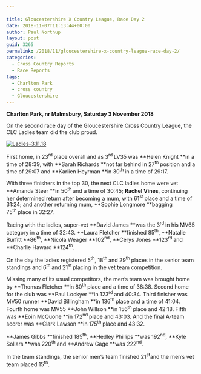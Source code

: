```yaml
---

title: Gloucestershire X Country League, Race Day 2
date: 2018-11-07T11:13:44+00:00
author: Paul Northup
layout: post
guid: 3265
permalink: /2018/11/gloucestershire-x-country-league-race-day-2/
categories:
  - Cross Country Reports
  - Race Reports
tags:
  - Charlton Park
  - cross country
  - Gloucestershire
---
```

**Charlton Park, nr Malmsbury, Saturday 3 November 2018**

On the second race day of the Gloucestershire Cross Country League, the CLC Ladies team did the club proud.

[<img class="alignnone wp-image-3267" src="/Images/2018/11/Ladies-3.11.18.jpg" alt="Ladies-3.11.18" width="800" height="600" srcset="/Images/2018/11/Ladies-3.11.18.jpg 960w, /Images/2018/11/Ladies-3.11.18-300x225.jpg 300w, /Images/2018/11/Ladies-3.11.18-768x576.jpg 768w" sizes="(max-width: 800px) 100vw, 800px" />](/Images/2018/11/Ladies-3.11.18.jpg)

First home, in 23<sup>rd </sup>place overall and as 3<sup>rd </sup>LV35 was **Helen Knight **in a time of 28:39, with **Sarah Richards **not far behind in 27<sup>th </sup>position and a time of 29:07 and **Karlien Heyrman **in 30<sup>th </sup>in a time of 29:17.

With three finishers in the top 30, the next CLC ladies home were vet **Amanda Steer **in 50<sup>th </sup>and a time of 30:45; **Rachel Vines**, continuing her determined return after becoming a mum, with 61<sup>st </sup>place and a time of 31:24; and another returning mum, **Sophie Longmore **bagging 75<sup>th </sup>place in 32:27.

Racing with the ladies, super-vet **David James **was the 3<sup>rd </sup>in his MV65 category in a time of 32:43. **Laura Fletcher **finished 85<sup>th</sup>, **Natalie Burfitt **86<sup>th</sup>, **Nicola Weager **102<sup>nd</sup>, **Cerys Jones **123<sup>rd </sup>and **Charlie Haward **124<sup>th</sup>.

On the day the ladies registered 5<sup>th</sup>, 18<sup>th </sup>and 29<sup>th </sup>places in the senior team standings and 6<sup>th </sup>and 21<sup>st </sup>placing in the vet team competition.

Missing many of its usual competitors, the men’s team was brought home by **Thomas Fletcher **in 80<sup>th </sup>place and a time of 38:38. Second home for the club was **Paul Lockyer **in 123<sup>rd </sup>and 40:34. Third finisher was MV50 runner **David Billingham **in 136<sup>th </sup>place and a time of 41:04. Fourth home was MV55 **John Willson **in 156<sup>th </sup>place and 42:18. Fifth was **Eoin McQuone **in 172<sup>nd </sup>place and 43:03. And the final A-team scorer was **Clark Lawson **in 175<sup>th </sup>place and 43:32.

**James Gibbs **finished 185<sup>th</sup>, **Hedley Phillips **was 192<sup>nd</sup>, **Kyle Sollars **was 220<sup>th </sup>and **Andrew Gage **was 222<sup>nd</sup>.

In the team standings, the senior men’s team finished 21<sup>st</sup>and the men’s vet team placed 15<sup>th</sup>.